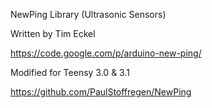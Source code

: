 NewPing Library (Ultrasonic Sensors)

Written by Tim Eckel

https://code.google.com/p/arduino-new-ping/

Modified for Teensy 3.0 & 3.1

https://github.com/PaulStoffregen/NewPing
